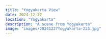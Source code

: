 ```yaml
---
title: "Yogyakarta View"
date: 2024-12-27
location: "Yogyakarta"
description: "A scene from Yogyakarta"
image: "images/20241227Yogyakarta-223.jpg"
---
```

